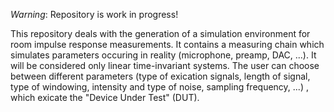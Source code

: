 *Warning*: Repository is work in progress! 

This repository deals with the generation of a simulation environment for room impulse response measurements. 
It contains a measuring chain which simulates parameters occuring in reality (microphone, preamp, DAC, ...).
It will be considered only linear time-invariant systems. The user can choose between different parameters (type
of exication signals, length of signal, type of windowing, intensity and type of noise, sampling frequency, ...) , which exicate the "Device Under Test" (DUT).

